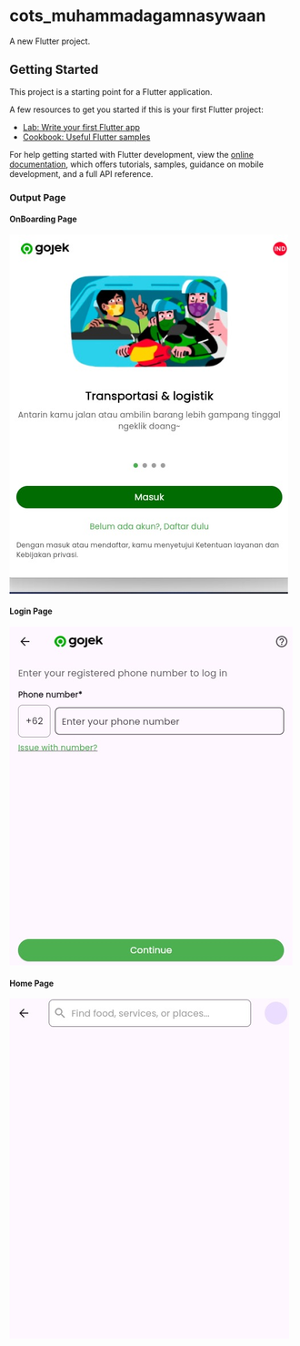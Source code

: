 # cots_muhammadagamnasywaan

A new Flutter project.

## Getting Started

This project is a starting point for a Flutter application.

A few resources to get you started if this is your first Flutter project:

- [Lab: Write your first Flutter app](https://docs.flutter.dev/get-started/codelab)
- [Cookbook: Useful Flutter samples](https://docs.flutter.dev/cookbook)

For help getting started with Flutter development, view the
[online documentation](https://docs.flutter.dev/), which offers tutorials,
samples, guidance on mobile development, and a full API reference.


### Output Page
#### OnBoarding Page
![image alt](https://github.com/agamnsy/assets_praktikumPPB/blob/main/cots_pages/page1.jpeg)

#### Login Page
![image alt](https://github.com/agamnsy/assets_praktikumPPB/blob/main/cots_pages/page2.jpeg)

#### Home Page
![image alt](https://github.com/agamnsy/assets_praktikumPPB/blob/main/cots_pages/page3.jpeg)